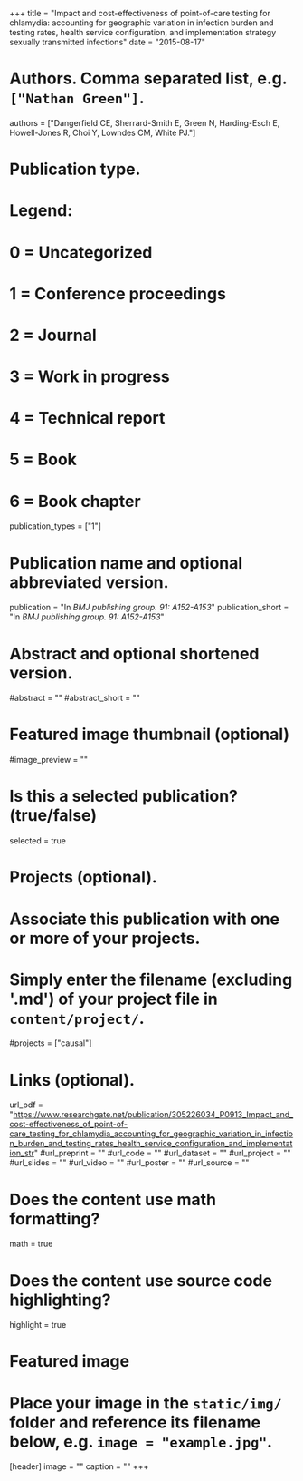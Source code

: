 +++
title = "Impact and cost-effectiveness of point-of-care testing for chlamydia: accounting for geographic variation in infection burden and testing rates, health service configuration, and implementation strategy sexually transmitted infections"
date = "2015-08-17"

# Authors. Comma separated list, e.g. `["Nathan Green"]`.
authors = ["Dangerfield CE, Sherrard-Smith E, Green N, Harding-Esch E, Howell-Jones R, Choi Y, Lowndes CM, White PJ."]

# Publication type.
# Legend:
# 0 = Uncategorized
# 1 = Conference proceedings
# 2 = Journal
# 3 = Work in progress
# 4 = Technical report
# 5 = Book
# 6 = Book chapter
publication_types = ["1"]

# Publication name and optional abbreviated version.
publication = "In *BMJ publishing group. 91: A152-A153*"
publication_short = "In *BMJ publishing group. 91: A152-A153*"

# Abstract and optional shortened version.
#abstract = ""
#abstract_short = ""

# Featured image thumbnail (optional)
#image_preview = ""

# Is this a selected publication? (true/false)
selected = true

# Projects (optional).
#   Associate this publication with one or more of your projects.
#   Simply enter the filename (excluding '.md') of your project file in `content/project/`.
#projects = ["causal"]

# Links (optional).
url_pdf = "https://www.researchgate.net/publication/305226034_P0913_Impact_and_cost-effectiveness_of_point-of-care_testing_for_chlamydia_accounting_for_geographic_variation_in_infection_burden_and_testing_rates_health_service_configuration_and_implementation_str"
#url_preprint = ""
#url_code = ""
#url_dataset = ""
#url_project = ""
#url_slides = ""
#url_video = ""
#url_poster = ""
#url_source = ""

# Does the content use math formatting?
math = true

# Does the content use source code highlighting?
highlight = true

# Featured image
# Place your image in the `static/img/` folder and reference its filename below, e.g. `image = "example.jpg"`.
[header]
image = ""
caption = ""
+++